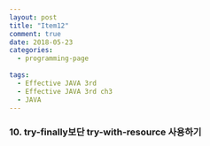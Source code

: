 ```yaml
---
layout: post
title: "Item12"
comment: true
date: 2018-05-23
categories:
  - programming-page
  
tags:
  - Effective JAVA 3rd
  - Effective JAVA 3rd ch3
  - JAVA
---
```


### 10. try-finally보단 try-with-resource 사용하기 

